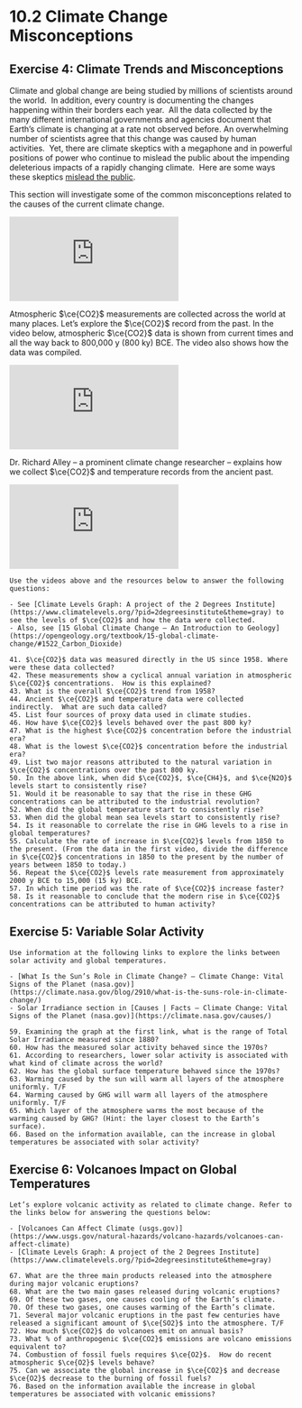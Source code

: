# 10.2 Climate Change Misconceptions

## Exercise 4: Climate Trends and Misconceptions

Climate and global change are being studied by millions of scientists around the world.  In addition, every country is documenting the changes happening within their borders each year.  All the data collected by the many different international governments and agencies document that Earth’s climate is changing at a rate not observed before. An overwhelming number of scientists agree that this change was caused by human activities.  Yet, there are climate skeptics with a megaphone and in powerful positions of power who continue to mislead the public about the impending deleterious impacts of a rapidly changing climate.  Here are some ways these skeptics [mislead the public](https://www.scientificamerican.com/article/7-answers-to-climate-contrarian-nonsense/).

This section will investigate some of the common misconceptions related to the causes of the current climate change.


<div class="container">
<iframe src="https://www.youtube.com/embed/-PrrTk6DqzE"
frameborder="0" allowfullscreen class="video"></iframe>
</div>

Atmospheric $\ce{CO2}$ measurements are collected across the world at many places. Let’s explore the $\ce{CO2}$ record from the past. In the video below, atmospheric $\ce{CO2}$ data is shown from current times and all the way back to 800,000 y (800 ky) BCE. The video also shows how the data was compiled.

<div class="container">
<iframe src="https://www.youtube.com/embed/gH6fQh9eAQE"
frameborder="0" allowfullscreen class="video"></iframe>
</div>

Dr. Richard Alley – a prominent climate change researcher – explains how we collect $\ce{CO2}$ and temperature records from the ancient past.

<div class="container">
<iframe src="https://www.youtube.com/embed/oHzADl-XID8"
frameborder="0" allowfullscreen class="video"></iframe>
</div>


```{admonition} Climate Trends
Use the videos above and the resources below to answer the following questions:

- See [Climate Levels Graph: A project of the 2 Degrees Institute](https://www.climatelevels.org/?pid=2degreesinstitute&theme=gray) to see the levels of $\ce{CO2}$ and how the data were collected.
- Also, see [15 Global Climate Change – An Introduction to Geology](https://opengeology.org/textbook/15-global-climate-change/#1522_Carbon_Dioxide)

41. $\ce{CO2}$ data was measured directly in the US since 1958. Where were these data collected?
42. These measurements show a cyclical annual variation in atmospheric $\ce{CO2}$ concentrations.  How is this explained?
43. What is the overall $\ce{CO2}$ trend from 1958?
44. Ancient $\ce{CO2}$ and temperature data were collected indirectly.  What are such data called?
45. List four sources of proxy data used in climate studies.
46. How have $\ce{CO2}$ levels behaved over the past 800 ky?
47. What is the highest $\ce{CO2}$ concentration before the industrial era?
48. What is the lowest $\ce{CO2}$ concentration before the industrial era?
49. List two major reasons attributed to the natural variation in $\ce{CO2}$ concentrations over the past 800 ky.
50. In the above link, when did $\ce{CO2}$, $\ce{CH4}$, and $\ce{N2O}$ levels start to consistently rise?
51. Would it be reasonable to say that the rise in these GHG concentrations can be attributed to the industrial revolution?
52. When did the global temperature start to consistently rise?
53. When did the global mean sea levels start to consistently rise?
54. Is it reasonable to correlate the rise in GHG levels to a rise in global temperatures?
55. Calculate the rate of increase in $\ce{CO2}$ levels from 1850 to the present. (From the data in the first video, divide the difference in $\ce{CO2}$ concentrations in 1850 to the present by the number of years between 1850 to today.)
56. Repeat the $\ce{CO2}$ levels rate measurement from approximately 2000 y BCE to 15,000 (15 ky) BCE.
57. In which time period was the rate of $\ce{CO2}$ increase faster?
58. Is it reasonable to conclude that the modern rise in $\ce{CO2}$ concentrations can be attributed to human activity?
```

## Exercise 5: Variable Solar Activity


```{admonition} Solar Activity Cause Rise in Temperatures?
Use information at the following links to explore the links between solar activity and global temperatures.

- [What Is the Sun’s Role in Climate Change? – Climate Change: Vital Signs of the Planet (nasa.gov)](https://climate.nasa.gov/blog/2910/what-is-the-suns-role-in-climate-change/)
- Solar Irradiance section in [Causes | Facts – Climate Change: Vital Signs of the Planet (nasa.gov)](https://climate.nasa.gov/causes/)

59. Examining the graph at the first link, what is the range of Total Solar Irradiance measured since 1880?
60. How has the measured solar activity behaved since the 1970s?
61. According to researchers, lower solar activity is associated with what kind of climate across the world?
62. How has the global surface temperature behaved since the 1970s?
63. Warming caused by the sun will warm all layers of the atmosphere uniformly. T/F
64. Warming caused by GHG will warm all layers of the atmosphere uniformly. T/F
65. Which layer of the atmosphere warms the most because of the warming caused by GHG? (Hint: the layer closest to the Earth’s surface).
66. Based on the information available, can the increase in global temperatures be associated with solar activity?
```

## Exercise 6: Volcanoes Impact on Global Temperatures


```{admonition} Volcanoes Cause Rise in Temperatures? 
Let’s explore volcanic activity as related to climate change. Refer to the links below for answering the questions below:

- [Volcanoes Can Affect Climate (usgs.gov)](https://www.usgs.gov/natural-hazards/volcano-hazards/volcanoes-can-affect-climate)
- [Climate Levels Graph: A project of the 2 Degrees Institute](https://www.climatelevels.org/?pid=2degreesinstitute&theme=gray)

67. What are the three main products released into the atmosphere during major volcanic eruptions?
68. What are the two main gases released during volcanic eruptions?
69. Of these two gases, one causes cooling of the Earth’s climate.
70. Of these two gases, one causes warming of the Earth’s climate.
71. Several major volcanic eruptions in the past few centuries have released a significant amount of $\ce{SO2}$ into the atmosphere. T/F
72. How much $\ce{CO2}$ do volcanoes emit on annual basis?
73. What % of anthropogenic $\ce{CO2}$ emissions are volcano emissions equivalent to?
74. Combustion of fossil fuels requires $\ce{O2}$.  How do recent atmospheric $\ce{O2}$ levels behave?
75. Can we associate the global increase in $\ce{CO2}$ and decrease $\ce{O2}$ decrease to the burning of fossil fuels?
76. Based on the information available the increase in global temperatures be associated with volcanic emissions?
```

